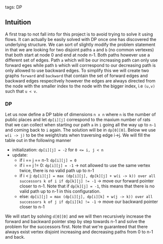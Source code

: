 tags: DP

## Intuition
A first trap to not fall into for this project is to avoid trying to solve it using flows. It can actually be easily solved with DP once one has discovered the underlying structure.
We can sort of slightly modify the problem statement in that we are looking for two disjoint paths `a` and `b` (no common vertexes) that both start at node 0 and end at node n-1. Both paths however use a different set of edges. Path `a` which will be our increasing path can only use forward eges while path `b` which will corrrespond to our decreasing path is only allowed to use backward edges.
To simplify this we will create two graphs `forward` and `backward` that contain the set of forward edges and backward edges respecitvely however the edges are always directed from the node with the smaller index to the node with the bigger index, i.e `(u,v)` such that `u < v`.

### DP
Let us now define a DP table of dimensions `n x n` where `n` is the number of public places and let `dp[i][j]` correspond to the maxium number of rats that we can collect when starting our path `a` in `i` going all the way up to `n-1` and coming back to `i` again. The solution will be in `dp[0][0]`. Below we use `w(i -> j)` to be the weight/rats when traversing edge i->j. We will fill the table out in the following manner
- initialization: `dp[i][j] = -2` for `0 <= i, j < n`
- update:
    - if i == j == n-1: `dp[i][j] = 0`
    - if i == j != 0: `dp[i][j] = -1` -> not allowed to use the same vertex twice, there is no valid path up to n-1
    - if i < j: `dp[i][j] = max (dp[i][j], dp[k][j] + w(i -> k)) over all successors k of i if dp[k][j] != -1` -> move our forward pointer closer to n-1. Note that if `dp[k][j] = -1`, this means that there is no valid path up to n-1 in this configuration.
    - else: `dp[i][j] = max (dp[i][j], dp[i][k] + w(j -> k)) over all successors k of j if dp[i][k] != -1` -> move our backward pointer closer to n-1

We will start by solving `d[0][0]` and we will then recursively increase the forward and backward pointer step by step towards n-1 and solve the problem for the successors first. Note that we're guaranteed that there always exist vertex disjoint increasing and decreasing paths from 0 to n-1 and back.